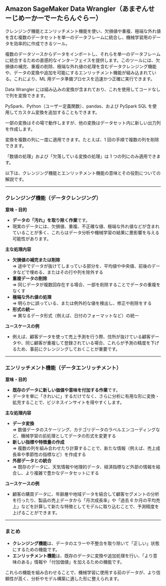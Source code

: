 ## Amazon SageMaker Data Wrangler（あまぞんせーじめーかーでーたらんぐらー）

クレンジング機能とエンリッチメント機能を使い、欠損値や重複、極端な外れ値を含む複数のデータセットを単一のデータフレームに統合し、機械学習用のデータを効率的に作成できるツール。

複数のデータソースからデータをインポートし、それらを単一のデータフレームに統合するための直感的なインターフェイスを提供します。このツールには、欠損値の補完、重複の削除、極端な外れ値の処理を含むデータクレンジング機能や、データの変換や追加を可能にするエンリッチメント機能が組み込まれている。これにより、ML 用データ準備プロセスを迅速かつ正確に実行できます。

Data Wrangler には組み込みの変換が含まれており、これを使用してコードなしで列を変換できます。

PySpark、Python（ユーザー定義関数）、pandas、および PySpark SQL を使用してカスタム変換を追加することもできます。

一部の変換はその場で動作しますが、他の変換はデータセット内に新しい出力列を作成します。

変換を複数の列に一度に適用できます。たとえば、1 回の手順で複数の列を削除できます。

「数値の処理」および「欠落している変換の処理」は 1 つの列にのみ適用できます。

以下は、クレンジング機能とエンリッチメント機能の意味とその役割についての解説です。

---

### クレンジング機能（データクレンジング）

**意味・目的**

- **データの「汚れ」を取り除く作業**です。
- 現実のデータには、欠損値、重複、不正確な値、極端な外れ値などが含まれていることが多く、これらはデータ分析や機械学習の結果に悪影響を与える可能性があります。

**主な処理内容**

- **欠損値の補完または削除**  
  ⇒ 途中でデータが抜けてしまっている部分を、平均値や中央値、前後のデータなどで埋める、またはその行や列を除外する
- **重複データの削除**  
  ⇒ 同じデータが複数回存在する場合、一部を削除することでデータの重複をなくす
- **極端な外れ値の処理**  
  ⇒ 明らかに誤っている、または例外的な値を検出し、修正や削除をする
- **形式の統一**  
  ⇒ 異なるデータ形式（例えば、日付のフォーマットなど）の統一

**ユースケースの例**

- 例えば、顧客データを使って売上予測を行う際、住所が抜けている顧客データや、同じ顧客が重複して登録されている場合、これらが予測の精度を下げるため、事前にクレンジングしておくことが重要です。

---

### エンリッチメント機能（データエンリッチメント）

**意味・目的**

- **既存のデータに新しい価値や意味を付加する作業**です。
- データを単に「きれいに」するだけでなく、さらに分析に有用な形に変換・拡充することで、ビジネスインサイトを得やすくします。

**主な処理内容**

- **データ変換**  
  ⇒ 数値データのスケーリング、カテゴリデータのラベルエンコーディングなど、機械学習の前処理としてデータの形式を変更する
- **新しい指標や特徴量の作成**  
  ⇒ 複数の列を組み合わせたり計算することで、新たな情報（例えば、売上成長率や季節性の指標など）を作成する
- **外部データとの統合**  
  ⇒ 既存のデータに、天気情報や地理的データ、経済指標など外部の情報を結合し、より複雑で豊かなデータセットにする

**ユースケースの例**

- 顧客の購買データに、年齢層や地域データを結合して顧客セグメントの分析を行ったり、製品の売上データから「月次成長率」や「過去 6 か月の平均売上」などを計算して新たな特徴としてモデルに取り込むことで、予測精度を上げることができます。

---

### まとめ

- **クレンジング機能**は、データのエラーや不整合を取り除いて「正しい」状態にするための機能です。
- **エンリッチメント機能**は、既存のデータに変換や追加処理を行い、「より意味のある」情報や「付加価値」を加えるための機能です。

これらの機能を組み合わせることで、機械学習に使用する前のデータが、より信頼性が高く、分析やモデル構築に適した形に整えられます。
